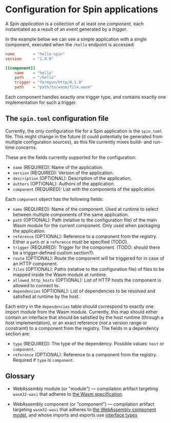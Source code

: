 # Configuration for Spin applications

A _Spin application_ is a collection of at least one _component_, each
instantiated as a result of an _event_ generated by a _trigger_.

In the example below we can see a simple application with a single component,
executed when the `/hello` endpoint is accessed:

```toml
name        = "hello-spin"
version     = "1.0.0"

[[component]]
    name    = "hello"
    path    = "/hello"
    trigger = "fermyon/http/0.1.0"
    path    = "path/to/wasm/file.wasm"
```

Each component handles exactly one trigger type, and contains exactly one
implementation for such a trigger.

## The `spin.toml` configuration file

Currently, the only configuration file for a Spin application is the `spin.toml`
file. This might change in the future (it could potentially be generated from
multiple configuration sources), as this file currently mixes build- and
run-time concerns.

These are the fields currently supported for the configuration:

- `name` (REQUIRED): Name of the application.
- `version` (REQUIRED): Version of the application.
- `description` (OPTIONAL): Description of the application.
- `authors` (OPTIONAL): Authors of the application.
- `component` (REQUIRED): List with the components of the application.

Each `component` object has the following fields:

- `name` (REQUIRED): Name of the component. Used at runtime to select between
  multiple components of the same application.
- `path` (OPTIONAL): Path (relative to the configuration file) of the main Wasm
  module for the current component. Only used when packaging the application.
- `reference` (OPTIONAL): Reference to a component from the registry. Either a
  `path` or a `reference` must be specified (TODO).
- `trigger` (REQUIRED): Trigger for the component. (TODO: should there be a
  trigger-defined custom section?).
- `route` (OPTIONAL): Route the component will be triggered for in case of an
  HTTP component.
- `files` (OPTIONAL): Paths (relative to the configuration file) of files to be
  mapped inside the Wasm module at runtime.
- `allowed_http_hosts` (OPTIONAL): List of HTTP hosts the component is allowed
  to connect to.
- `dependencies` (OPTIONAL): List of dependencies to be resolved and satisfied
  at runtime by the host.

Each entry in the `dependencies` table should correspond to exactly one import
module from the Wasm module. Currently, this map should either contain an
interface that should be satisfied by the host runtime (through a host
implementation), or an exact reference (_not_ a version range or constraint) to
a component from the registry. The fields in a dependency section are:

- `type` (REQUIRED): The type of the dependency. Possible values: `host` or
  `component`.
- `reference` (OPTIONAL): Reference to a component from the registry. Required
  if `type` is `component`.

## Glossary

- WebAssembly module (or "module") — compilation artifact targeting
  `wasm32-wasi` that adheres to
  [the Wasm specification](https://webassembly.org/specs/).

- WebAssembly component (or "component") — compilation artifact targeting
  `wasm32-wasi` that adheres to
  [the WebAssembly component model](https://github.com/WebAssembly/component-model/blob/main/design/high-level/Goals.md),
  and whose imports and exports use
  [interface types](https://github.com/WebAssembly/interface-types)
